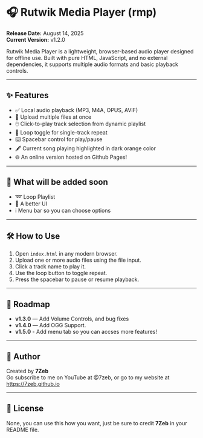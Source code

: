 # 🎧 Rutwik Media Player (rmp)

**Release Date:** August 14, 2025  
**Current Version:** v1.2.0

Rutwik Media Player is a lightweight, browser-based audio player designed for offline use. Built with pure HTML, JavaScript, and no external dependencies, it supports multiple audio formats and basic playback controls. 

---

## ✨ Features

- ✅ Local audio playback (MP3, M4A, OPUS, AVIF)
- 📁 Upload multiple files at once
- 🖱️ Click-to-play track selection from dynamic playlist
- 🔁 Loop toggle for single-track repeat
- ⌨️ Spacebar control for play/pause
- 🖋 Current song playing highlighted in dark orange color
- 🌐 An online version hosted on Github Pages!

---

## 🚧 What will be added soon

- ➿ Loop Playlist
- 🎨 A better UI
- ℹ Menu bar so you can choose options

---

## 🛠️ How to Use

1. Open `index.html` in any modern browser.
2. Upload one or more audio files using the file input.
3. Click a track name to play it.
4. Use the loop button to toggle repeat.
5. Press the spacebar to pause or resume playback.

---

## 📜 Roadmap

- **v1.3.0** — Add Volume Controls, and bug fixes
- **v1.4.0** — Add OGG Support.
- **v1.5.0** - Add menu tab so you can accses more features!


---

## 🧙 Author

Created by **7Zeb**  
Go subscribe to me on YouTube at @7zeb, or go to my website at https://7zeb.github.io

---

## 📂 License

None, you can use this how you want, just be sure to credit **7Zeb** in your README file.
